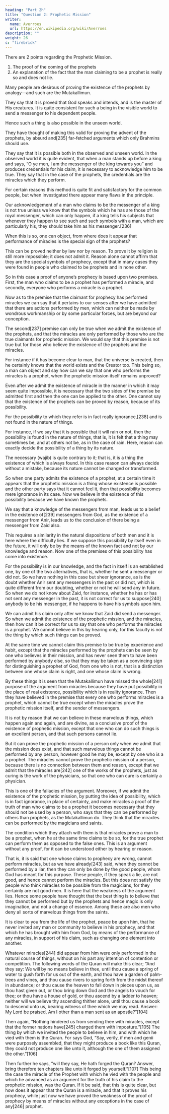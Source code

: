 ```yaml
---
heading: "Part 2h"
title: "Question 2: Prophetic Mission"
writer:
  name: Averroes
  url: https://en.wikipedia.org/wiki/Averroes
description: ""
weight: 26
c: "firebrick"
---
```



There are 2 points regarding the Prophetic Mission. 

1. The proof of the coming of the prophets
2. An explanation of the fact that the man claiming to be a prophet is really so and does not lie. 

Many people are desirous of proving the existence of the prophets by analogy—and such are the Mutakallimun. 

They say that it is proved that God speaks and intends, and is the master of His creatures. It is quite consistent for such a being in the visible world to send a messenger to his dependent people. 

Hence such a thing is also possible in the unseen world. 

They have thought of making this valid for proving the advent of the prophets, by absurd and[235] far-fetched arguments which only Brahmins should use. 

They say that it is possible both in the observed and unseen world. In the observed world it is quite evident, that when a man stands up before a king and says, “O ye men, I am the messenger of the king towards you” and produces credentials for his claim, it is necessary to acknowledge him to be true. They say that in the case of the prophets, the credentials are the miracles which they perform.

For certain reasons this method is quite fit and satisfactory for the common people, but when investigated there appear many flaws in the principle.

Our acknowledgement of a man who claims to be the messenger of a king is not true unless we know that the symbols which he has are those of the royal messenger, which can only happen, if a king tells his subjects that whenever they happen to see such and such symbols with a man, which are particularly his, they should take him as his messenger.[236] 

When this is so, one can object, from where does it appear that performance of miracles is the special sign of the prophets? 

This can be proved neither by law nor by reason. To prove it by religion is still more impossible; it does not admit it. Reason alone cannot affirm that they are the special symbols of prophecy, except that in many cases they were found in people who claimed to be prophets and in none other.

So in this case a proof of anyone’s prophecy is based upon two premises. First, the man who claims to be a prophet has performed a miracle, and secondly, everyone who performs a miracle is a prophet.

Now as to the premise that the claimant for prophecy has performed miracles we can say that it pertains to our senses after we have admitted that there are actions performed by men, which can neither be made by wondrous workmanship or by some particular forces, but are beyond our conception. 

The second[237] premise can only be true when we admit the existence of the prophets, and that the miracles are only performed by those who are the true claimants for prophetic mission. We would say that this premise is not true but for those who believe the existence of the prophets and the miracles. 

For instance if it has become clear to man, that the universe is created, then he certainly knows that the world exists and the Creator too. This being so, a man can object and say how can we say that one who performs the miracles is a prophet, when the prophetic mission itself remains unproved? 

Even after we admit the existence of miracle in the manner in which it may seem quite impossible, it is necessary that the two sides of the premise be admitted first and then the one can be applied to the other. One cannot say that the existence of the prophets can be proved by reason, because of its possibility. 

For the possibility to which they refer is in fact really ignorance,[238] and is not found in the nature of things. 

For instance, if we say that it is possible that it will rain or not, then the possibility is found in the nature of things, that is, it is felt that a thing may sometimes be, and at others not be, as in the case of rain. Here, reason can exactly decide the possibility of a thing by its nature.

The necessary (wajib) is quite contrary to it; that is, it is a thing the existence of which is always found. In this case reason can always decide without a mistake, because its nature cannot be changed or transformed.

So when one party admits the existence of a prophet, at a certain time it appears that the prophetic mission is a thing whose existence is possible and the other party says that it cannot feel it, then that possibility becomes mere ignorance in its case. Now we believe in the existence of this possibility because we have known the prophets. 

We say that a knowledge of the messengers from man, leads us to a belief in the existence of[239] messengers from God, as the existence of a messenger from Anir, leads us to the conclusion of there being a messenger from Zaid also. 

This requires a similarity in the natural dispositions of both men and it is here where the difficulty lies. If we suppose this possibility by itself even in the future, it will only be by the means of the known fact and not by our knowledge and reason. Now one of the premises of this possibility has come into existence. 

For the possibility is in our knowledge, and the fact in itself is an established one, by one of the two alternatives, that is, whether he sent a messenger or did not. So we have nothing in this case but sheer ignorance, as is the doubt whether Anir sent any messengers in the past or did not, which is quite different from our doubting, whether or not he will send any in future. So when we do not know about Zaid, for instance, whether he has or has not sent any messenger in the past, it is not correct for us to suppose[240] anybody to be his messenger, if he happens to have his symbols upon him. 

We can admit his claim only after we know that Zaid did send a messenger. So when we admit the existence of the prophetic mission, and the miracles, then how can it be correct for us to say that one who performs the miracles is a prophet. We cannot believe in this by hearing only, for this faculty is not the thing by which such things can be proved.


At the same time we cannot claim this premise to be true by experience and habit, except that the miracles performed by the prophets can be seen by one who believes in their mission, and has never seen them to have been performed by anybody else, so that they may be taken as a convincing sign for distinguishing a prophet of God, from one who is not, that is a distinction between one whose claim is right, and one whose claim is wrong.

By these things it is seen that the Mutakallimun have missed the whole[241] purpose of the argument from miracles because they have put possibility in the place of real existence, possibility which is in reality ignorance. Then they have believed in the premise that every one who performs miracles is a prophet, which cannot be true except when the miracles prove the prophetic mission itself, and the sender of messengers.

It is not by reason that we can believe in these marvelous things, which happen again and again, and are divine, as a conclusive proof of the existence of prophetic mission, except that one who can do such things is an excellent person, and that such persons cannot lie.

But it can prove the prophetic mission of a person only when we admit that the mission does exist, and that such marvelous things cannot be performed by any person, however good he may be, except by one who is a a prophet. The miracles cannot prove the prophetic mission of a person, because there is no connection between them and reason, except that we admit that the miracles are[242] one of the works of the prophets, just as curing is the work of the physicians, so that one who can cure is certainly a physician.

This is one of the fallacies of the argument. Moreover, if we admit the existence of the prophetic mission, by putting the idea of possibility, which is in fact ignorance, in place of certainty, and make miracles a proof of the truth of man who claims to be a prophet it becomes necessary that they should not be used by a person, who says that they can be performed by others than prophets, as the Mutakallimun do. They think that the miracles can be performed by the magicians and saints. 

The condition which they attach with them is that miracles prove a man to be a prophet, when he at the same time claims to be so, for the true prophet can perform them as opposed to the false ones. This is an argument without any proof, for it can be understood either by hearing or reason. 

That is, it is said that one whose claims to prophecy are wrong, cannot perform miracles, but as we have already[243] said, when they cannot be performed by a liar, then they can only be done by the good people, whom God has meant for this purpose. These people, if they speak a lie, are not good, and hence cannot perform the miracles. But this does not satisfy the people who think miracles to be possible from the magicians, for they certainly are not good men. It is here that the weakness of the argument lies. Hence some people have thought that the best thing is to believe that they cannot be performed but by the prophets and hence magic is only imagination, and not a change of essence. Among these are also men who deny all sorts of marvelous things from the saints.

It is clear to you from the life of the prophet, peace be upon him, that he never invited any man or community to believe in his prophecy, and that which he has brought with him from God, by means of the performance of any miracles, in support of his claim, such as changing one element into another. 

Whatever miracles[244] did appear from him were only performed in the natural course of things, without on his part any intention of contention or competition. The following words of the Quran will make this clear; “And they say: We will by no means believe in thee, until thou cause a spring of water to gush forth for us out of the earth, and thou have a garden of palm-trees and vines, and thou cause rivers to spring forth from the midst thereof in abundance; or thou cause the heaven to fall down in pieces upon us, as thou hast given out, or thou bring down God and the angels to vouch for thee; or thou have a house of gold, or thou ascend by a ladder to heaven; neither will we believe thy ascending thither alone, until thou cause a book to descend unto us, bearing witness of thee which we may read. Answer: My Lord be praised, Am I other than a man sent as an apostle?”[104] 

Then again, “Nothing hindered us from sending thee with miracles, except that the former nations have[245] charged them with imposture.”[105] The thing by which we invited the people to believe in him, and with which he vied with them is the Quran. For says God, “Say, verily, if men and genii were purposely assembled, that they might produce a book like this Quran, they could not produce one like unto it, although the one of them assigned the other.”[106] 

Then further he says, “will they say, He hath forged the Quran? Answer, bring therefore ten chapters like unto it forged by yourself.”[107] This being the case the miracle of the Prophet with which he vied with the people and which he advanced as an argument for the truth of his claim to the prophetic mission, was the Quran. If it be said, that this is quite clear, but how does it appear that the Quran is a miracle, and that it proves his prophecy, while just now we have proved the weakness of the proof of prophecy by means of miracles without any exceptions in the case of any[246] prophet.
